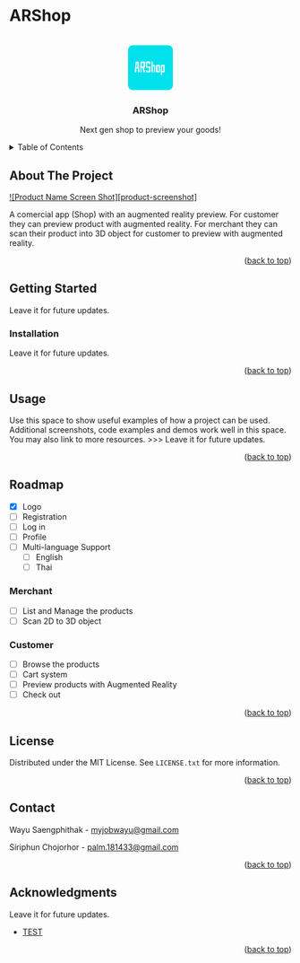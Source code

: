 <div id="top"></div>

# ARShop
<!-- PROJECT LOGO -->
<br />
<div align="center">
  <a href="https://github.com/WavaXD/ARShop">
    <img src="DataFiles/Icons/logo.png" alt="Logo" width="80" height="80">
  </a>

  <h3 align="center">ARShop</h3>

  <p align="center">
    Next gen shop to preview your goods!
    <br />
  </p>
</div>

<!-- TABLE OF CONTENTS -->
<details>
  <summary>Table of Contents</summary>
  <ol>
    <li>
      <a href="#about-the-project">About The Project</a>
      <ul>
        <li><a href="#built-with">Built With</a></li>
      </ul>
    </li>
    <li>
      <a href="#getting-started">Getting Started</a>
      <ul>
        <li><a href="#prerequisites">Prerequisites</a></li>
        <li><a href="#installation">Installation</a></li>
      </ul>
    </li>
    <li><a href="#usage">Usage</a></li>
    <li><a href="#roadmap">Roadmap</a></li>
    <li><a href="#license">License</a></li>
    <li><a href="#contact">Contact</a></li>
    <li><a href="#acknowledgments">Acknowledgments</a></li>
  </ol>
</details>


<!-- ABOUT THE PROJECT -->
## About The Project

[![Product Name Screen Shot][product-screenshot]](https://example.com)

A comercial app (Shop) with an augmented reality preview. For customer they can preview product with augmented reality. For merchant they can scan their product into 3D object for customer to preview with augmented reality.

<p align="right">(<a href="#top">back to top</a>)</p>


<!-- GETTING STARTED -->
## Getting Started

Leave it for future updates.

### Installation

Leave it for future updates.

<p align="right">(<a href="#top">back to top</a>)</p>


<!-- USAGE EXAMPLES -->
## Usage

Use this space to show useful examples of how a project can be used. Additional screenshots, code examples and demos work well in this space. You may also link to more resources.  >>> Leave it for future updates.

<p align="right">(<a href="#top">back to top</a>)</p>


<!-- ROADMAP -->
## Roadmap
- [x] Logo
- [ ] Registration
- [ ] Log in
- [ ] Profile
- [ ] Multi-language Support
    - [ ] English
    - [ ] Thai
### Merchant
- [ ] List and Manage the products
- [ ] Scan 2D to 3D object
### Customer
- [ ] Browse the products
- [ ] Cart system
- [ ] Preview products with Augmented Reality
- [ ] Check out

<p align="right">(<a href="#top">back to top</a>)</p>


<!-- LICENSE -->
## License

Distributed under the MIT License. See `LICENSE.txt` for more information.

<p align="right">(<a href="#top">back to top</a>)</p>


<!-- CONTACT -->
## Contact

Wayu Saengphithak - myjobwayu@gmail.com

Siriphun Chojorhor - palm.181433@gmail.com

<p align="right">(<a href="#top">back to top</a>)</p>


<!-- ACKNOWLEDGMENTS -->
## Acknowledgments

Leave it for future updates.

* [TEST](https://test.com)

<p align="right">(<a href="#top">back to top</a>)</p>